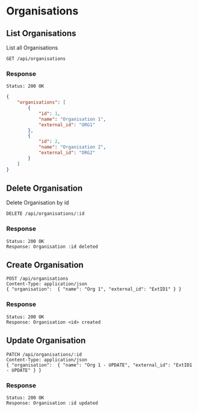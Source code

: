 # Organisations

## List Organisations

List all Organisations

```
GET /api/organisations
```

### Response

```
Status: 200 OK
```

```json
{
    "organisations": [
        {
            "id": 1,
            "name": "Organisation 1",
            "external_id": "ORG1"
        },
        {
            "id": 2,
            "name": "Organisation 2",
            "external_id": "ORG2"
        }
    ]
}
```

## Delete Organisation

Delete Organisation by id

```
DELETE /api/organisations/:id
```
### Response

```
Status: 200 OK
Response: Organisation :id deleted
```

## Create Organisation

```
POST /api/organisations
Content-Type: application/json
{ "organisation":  { "name": "Org 1", "external_id": "ExtID1" } }
```

### Response

```
Status: 200 OK
Response: Organisation <id> created
```

## Update Organisation

```
PATCH /api/organisations/:id
Content-Type: application/json
{ "organisation":  { "name": "Org 1 - UPDATE", "external_id": "ExtID1 - UPDATE" } }
```

### Response

```
Status: 200 OK
Response: Organisation :id updated
```
